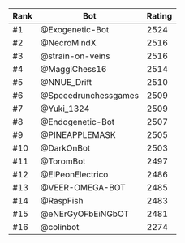Rank|Bot|Rating
---|---|---
#1|@Exogenetic-Bot|2524
#2|@NecroMindX|2516
#3|@strain-on-veins|2516
#4|@MaggiChess16|2514
#5|@NNUE_Drift|2510
#6|@Speeedrunchessgames|2509
#7|@Yuki_1324|2509
#8|@Endogenetic-Bot|2507
#9|@PINEAPPLEMASK|2505
#10|@DarkOnBot|2503
#11|@ToromBot|2497
#12|@ElPeonElectrico|2486
#13|@VEER-OMEGA-BOT|2485
#14|@RaspFish|2483
#15|@eNErGyOFbEiNGbOT|2481
#16|@colinbot|2274
